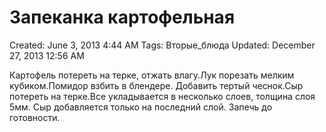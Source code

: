 # Запеканка картофельная

Created: June 3, 2013 4:44 AM
Tags: Вторые_блюда
Updated: December 27, 2013 12:56 AM

Картофель потереть на терке, отжать влагу.Лук порезать мелким кубиком.Помидор взбить в блендере. Добавить тертый чеснок.Сыр потереть на терке.Все укладывается в несколько слоев, толщина слоя 5мм. Сыр добавляется только на последний слой. Запечь до готовности.